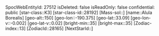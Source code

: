 ﻿---
location: [33.09,-190.375,150]
type: Station
tags:
- astro/Star

---
SpocWebEntityId: 27512
isDeleted: false
isReadOnly: false
confidential: public
[star-class::K3]
[star-class-id::28192]
[Mass-sol::]
[name::Alula Borealis]
[geo-alt::150]
[geo-lon::-190.375]
[geo-lat::33.09]
[geo-lon-v::-0.002]
[geo-lat-v::0.02]
[bright-min::35]
[bright-max::35]
[Zodiac-index::13]
[ZodiacId::28165]
[NextStarId::]

